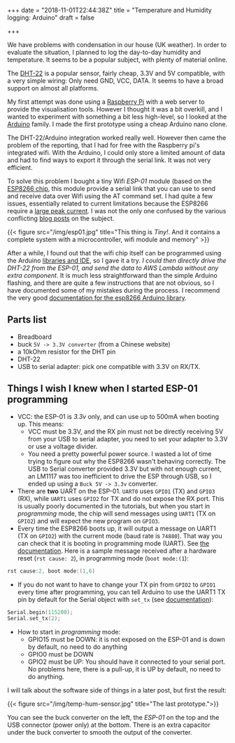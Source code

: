 +++
date = "2018-11-01T22:44:38Z"
title = "Temperature and Humidity logging: Arduino"
draft = false

+++

We have problems with condensation in our house (UK weather). In order to evaluate the situation, I planned to log the day-to-day humidity and temperature. It seems to be a popular subject, with plenty of material online.

The [DHT-22](https://learn.adafruit.com/dht/overview) is a popular sensor, fairly cheap, 3.3V and 5V compatible, with a very simple wiring: Only need GND, VCC, DATA. It seems to have a broad support on almost all platforms.

My first attempt was done using a [Raspberry Pi](https://www.raspberrypi.org/) with a web server to provide the visualisation tools. However I thought it was a bit overkill, and I wanted to experiment with something a bit less high-level, so I looked at the [Arduino](https://www.arduino.cc/) family. I made the first prototype using a cheap Arduino nano clone.

The DHT-22/Arduino integration worked really well. However then came the problem of the reporting, that I had for free with the Raspberry pi's integrated wifi. With the Arduino, I could only store a limited amount of data and had to find ways to export it through the serial link. It was not very efficient.

To solve this problem I bought a tiny Wifi *ESP-01* module (based on the [ESP8266 chip](https://en.wikipedia.org/wiki/ESP8266), this module provide a serial link that you can use to send and receive data over Wifi using the AT command set. I had quite a few issues, essentially related to current limitations because the ESP8266 require a [large peak current](https://arduino-esp8266.readthedocs.io/en/latest/boards.html?highlight=current#generic-esp8266-module). I was not the only one confused by the various conflicting [blog posts](https://blogs.msdn.microsoft.com/abhinaba/2016/01/23/esp8266-wifi-with-arduino-uno-and-nano/) on the subject.

{{< figure src="/img/esp01.jpg" title="This thing is *Tiny!*. And it contains a complete system with a microcontroller, wifi module and memory" >}}

After a while, I found out that the wifi chip itself can be programmed using the Arduino [libraries and IDE](https://arduino-esp8266.readthedocs.io/en/latest/index.html), so I gave it a try. *I could then directly drive the DHT-22 from the ESP-01, and send the data to AWS Lambda without any extra component*.  It is much less straightforward than the simple Arduino flashing, and there are quite a few instructions that are not obvious, so I have documented some of my mistakes during the process. I recommend the very good [documentation for the esp8266 Arduino library](https://arduino-esp8266.readthedocs.io/en/latest/boards.html?highlight=current#generic-esp8266-module).

## Parts list

- Breadboard
- buck `5V -> 3.3V converter` (from a Chinese website)
- a 10kOhm resistor for the DHT pin
- DHT-22
- USB to serial adapter: pick one compatible with 3.3V on RX/TX.

## Things I wish I knew when I started ESP-01 programming

- VCC: the ESP-01 is *3.3v* only, and can use up to 500mA when booting up. This means:
  - VCC must be 3.3V, and the RX pin must not be directly receiving 5V from your USB to serial adapter, you need to set your adapter to 3.3V or use a voltage divider.
  - You need a pretty powerful power source. I wasted a lot of time trying to figure out why the ESP8266 wasn't behaving correctly. The USB to Serial converter provided 3.3V but with not enough current, an LM1117 was too inefficient to drive the ESP through USB, so I ended up using a `Buck 5V -> 3.3v` converter.
- There are **two** UART on the ESP-01. `UART0` uses `GPIO1` (TX) and `GPIO3` (RX), while `UART1` uses `GPIO2` for TX and do not expose the RX port. This is usually poorly documented in the tutorials, but when you start in *programming* mode, the chip will send messages using `UART1` (TX on `GPIO2`) and will expect the new program on `GPIO3`.
- Every time the ESP8266 boots up, it will output a message on UART1 (TX on `GPIO2`) with the current mode (baud rate is `74880`). That way you can check that it is  booting in programming mode (UART). See [the documentation](http://arduino-esp8266.readthedocs.io/en/latest/boards.html#boot-messages-and-modes). Here is a sample message received after a hardware reset (`rst cause: 2`), in programming mode (`boot mode:(1`):

```java
rst cause:2, boot mode:(1,6)
```

- If you do not want to have to change your TX pin from `GPIO2` to `GPIO1` every time after programming, you can tell Arduino to use the UART1 TX pin by default for the Serial object with `set_tx` (see [documentation](https://arduino-esp8266.readthedocs.io/en/latest/reference.html#serial)):

```C
Serial.begin(115200);
Serial.set_tx(2);
```

- How to start in *programming* mode:
  - GPIO15 must be DOWN: it is not exposed on the ESP-01 and is down by default, no need to do anything
  - GPIO0 must be DOWN
  - GPIO2 must be UP: You should have it connected to your serial port. No problems here, there is a pull-up, it is UP by default, no need to do anything.

I will talk about the software side of things in a later post, but first the result:

{{< figure src="/img/temp-hum-sensor.jpg" title="The last prototype.">}}

You can see the buck converter on the left, the *ESP-01* on the top and the USB connector (power only) at the bottom. There is an extra capacitor under the buck converter to smooth the output of the converter.
